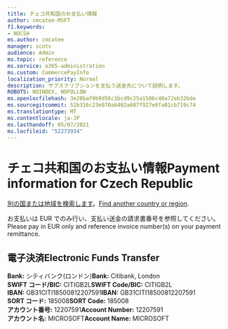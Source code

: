 ```yaml
---
title: チェコ共和国のお支払い情報
author: cmcatee-MSFT
f1.keywords:
- NOCSH
ms.author: cmcatee
manager: scotv
audience: Admin
ms.topic: reference
ms.service: o365-administration
ms.custom: CommercePayInfo
localization_priority: Normal
description: サブスクリプションを支払う送金先について説明します。
ROBOTS: NOINDEX, NOFOLLOW
ms.openlocfilehash: 3e28baf9b9d56c1bcd9c25a1586c48a72eb32bde
ms.sourcegitcommit: 51b316c23e070ab402a687f927e8fa01cb719c74
ms.translationtype: MT
ms.contentlocale: ja-JP
ms.lasthandoff: 05/07/2021
ms.locfileid: "52273934"
---
```

# <a name="payment-information-for-czech-republic"></a><span data-ttu-id="ea0ab-103">チェコ共和国のお支払い情報</span><span class="sxs-lookup"><span data-stu-id="ea0ab-103">Payment information for Czech Republic</span></span>

<span data-ttu-id="ea0ab-104">[別の国または地域を検索します](../billing-and-payments/pay-for-your-subscription.md)。</span><span class="sxs-lookup"><span data-stu-id="ea0ab-104">[Find another country or region](../billing-and-payments/pay-for-your-subscription.md).</span></span>

<span data-ttu-id="ea0ab-105">お支払いは EUR でのみ行い、支払い送金の請求書番号を参照してください。</span><span class="sxs-lookup"><span data-stu-id="ea0ab-105">Please pay in EUR only and reference invoice number(s) on your payment remittance.</span></span>

## <a name="electronic-funds-transfer"></a><span data-ttu-id="ea0ab-106">電子決済</span><span class="sxs-lookup"><span data-stu-id="ea0ab-106">Electronic Funds Transfer</span></span>

<span data-ttu-id="ea0ab-107">**Bank:** シティバンク(ロンドン)</span><span class="sxs-lookup"><span data-stu-id="ea0ab-107">**Bank:** Citibank, London</span></span>  
<span data-ttu-id="ea0ab-108">**SWIFT コード/BIC:** CITIGB2L</span><span class="sxs-lookup"><span data-stu-id="ea0ab-108">**SWIFT Code/BIC:** CITIGB2L</span></span>  
<span data-ttu-id="ea0ab-109">**IBAN:** GB31CITI18500812207591</span><span class="sxs-lookup"><span data-stu-id="ea0ab-109">**IBAN:** GB31CITI18500812207591</span></span>  
<span data-ttu-id="ea0ab-110">**SORT コード:** 185008</span><span class="sxs-lookup"><span data-stu-id="ea0ab-110">**SORT Code:** 185008</span></span>  
<span data-ttu-id="ea0ab-111">**アカウント番号:** 12207591</span><span class="sxs-lookup"><span data-stu-id="ea0ab-111">**Account Number:** 12207591</span></span>  
<span data-ttu-id="ea0ab-112">**アカウント名:** MICROSOFT</span><span class="sxs-lookup"><span data-stu-id="ea0ab-112">**Account Name:** MICROSOFT</span></span>  